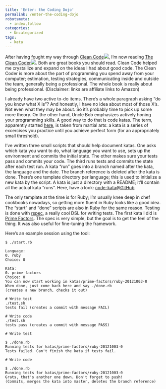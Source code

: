 ```yaml
---
title: 'Enter: the Coding Dojo'
permalink: /enter-the-coding-dojo
robotsmeta:
  - index,follow
categories:
  - Uncategorized
tags:
  - kata
---
```

After having fought my way through [Clean Code][1]![][2], I’m now reading [The Clean Coder][3]![][4]. Both are great books you should read. Clean Code helped me crystallize and expand on the ideas I had about good code. The Clean Coder is more about the part of programming you spend away from your computer; estimation, testing strategies, communicating inside and outside the team, generally being a professional. The whole book is really about being professional. (Disclaimer: links are affiliate links to Amazon)

 [1]: http://www.amazon.com/gp/product/0132350882/ref=as_li_qf_sp_asin_tl?ie=UTF8&camp=1789&creative=9325&creativeASIN=0132350882&linkCode=as2&tag=abesswoes-20
 [2]: http://www.assoc-amazon.com/e/ir?t=abesswoes-20&l=as2&o=1&a=0132350882
 [3]: http://www.amazon.com/gp/product/0137081073/ref=as_li_tf_tl?ie=UTF8&camp=1789&creative=9325&creativeASIN=0137081073&linkCode=as2&tag=abesswoes-20
 [4]: http://www.assoc-amazon.com/e/ir?t=abesswoes-20&l=as2&o=1&a=0137081073

I already have two active to-do items. There’s a whole paragraph asking “do you know what X is”? And honestly, I have no idea about most of those X’s. Not even what they may be about. So it’s probably time to pick up some more theory. On the other hand, Uncle Bob emphasizes actively honing your programming skills. A good way to do that is code katas. The term, apparently started [here][5], is taken from martial arts: a kata is a series of excercises you practice until you achieve perfect form (for an appropriately small threshold).

 [5]: http://codekata.pragprog.com/

 <!-- more -->

I’ve written three small scripts that should help document katas. One asks which kata you want to do, what language you want to use, sets up the environment and commits the initial state. The other makes sure your tests pass and commits your code. The third runs tests and commits the state after each test run. A kata “run” goes into a branch named after the kata, the language and the date. The branch reference is deleted after the kata is done. There’s one template directory per language; this is used to initialize a new kata by the script. A kata is just a directory with a README; it’ll contain all the actual kata “runs”. Here, have a look: [code-kata@GitHub][6]

 [6]: https://github.com/abesto/code-katas

The only template at the time is for Ruby; I’m usually knee deep in chef cookbooks nowadays, so getting more fluent in Ruby looks like a good idea. The “start” and “done” scripts are also in Ruby for the same reason. Testing is done with [rspec][7], a really cool DSL for writing tests. The first kata I did is [Prime Factors][8]. The spec is very simple, but the goal is to get the feel of the thing. It was also useful for fine-tuning the framework.

 [7]: http://rspec.info/
 [8]: http://amirrajan.net/Blog/code-katas-prime-factors

Here’s an example session using the tool:

    $ ./start.rb

    Language:
    0. ruby
    Choice: 0

    Kata:
    0. prime-factors
    Choice: 0
    You can now start working in katas/prime-factors/ruby-20121003-0
    When done, just come back here and say ./done.rb
    (creates a new branch, checks it out)

    # Write test
    ./test.sh
    tests fail (creates a commit with message FAIL)

    # Write code
    ./test.sh
    tests pass (creates a commit with message PASS)

    # Write test

    $ ./done.rb
    Running tests for katas/prime-factors/ruby-20121003-0
    Tests failed. Can't finish the kata if tests fail.

    # Write code

    $ ./done.rb
    Running tests for katas/prime-factors/ruby-20121003-0
    Grats, that's another one down. Don't forget to push!
    (Commits, merges the kata into master, deletes the branch reference)
